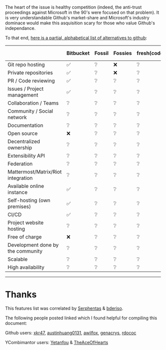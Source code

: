 The heart of the issue is healthy competition (indeed, the anti-trust proceedings against Microsoft in the 90's were focused on that problem).
It is very understandable Github's market-share and Microsoft's industry dominace would make this asquisition scary for those who value 
Github's independance.

To that end, [here is a partial, alphabetical list of alternatives to github](https://docs.google.com/spreadsheets/d/e/2PACX-1vQ-fQMNLyHMidtdF0AlM_RCRm9e1rSDRLch3uzPj4zrA03_930SPUF7z7UMA5E90owmWyTXXnOIfOke/pubhtml):

| |Bitbucket|Fossil|Fossies|fresh(code)|Gitea|GitLab|Gogs|NotABug|Pagure|SIT|Scuttlebot|Git-SSB|GitCenter
|---|---|---|---|---|---|---|---|---|---|---|---|---|---
|Git repo hosting|✅|❔|❌|❔|❔|❔|❔|❔|❔|❔|❔|❔|❔
|Private repositories|✅|❔|❌|❔|❔|❔|❔|❔|❔|❔|❔|❔|❔
|PR / Code reviewing|✅|❔|❔|❔|❔|❔|❔|❔|❔|❔|❔|❔|❔
|Issues / Project management|✅|❔|❔|❔|❔|❔|❔|❔|❔|❔|❔|❔|❔
|Collaboration / Teams|❔|❔|❔|❔|❔|❔|❔|❔|❔|❔|❔|❔|❔
|Community / Social network|❔|❔|❔|❔|❔|❔|❔|❔|❔|❔|❔|❔|❔
|Documentation|❔|❔|❔|❔|❔|❔|❔|❔|❔|❔|❔|❔|❔
|Open source|❌|❔|❔|❔|✅|✅|✅|❔|❔|❔|❔|❔|❔
|Decentralized ownership|❔|❔|❔|❔|❔|❔|❔|❔|❔|❔|❔|❔|❔
|Extensibility API|❔|❔|❔|❔|❔|❔|❔|❔|❔|❔|❔|❔|❔
|Federation|❔|❔|❔|❔|❔|❔|❔|❔|❔|❔|❔|❔|❔
|Mattermost/Matrix/Riot integration|❔|❔|❔|❔|❔|❔|❔|❔|❔|❔|❔|❔|❔
|Available online instance|✅|❔|❔|❔|❌|✅|❌|❔|❔|❔|❔|❔|❔
|Self-hosting (own premises)|✅|❔|❔|❔|❔|✅|❔|❔|❔|❔|❔|❔|❔
|CI/CD|✅|❔|❔|❔|❔|✅|❔|❔|❔|❔|❔|❔|❔
|Project website hosting|❔|❔|❔|❔|❔|❔|❔|❔|❔|❔|❔|❔|❔
|Free of charge|❌|❔|❔|❔|✅|❔|✅|❔|❔|❔|❔|❔|❔
|Development done by the community|❔|❔|❔|❔|❔|❔|❔|❔|❔|❔|❔|❔|❔
|Scalable|❔|❔|❔|❔|❔|❔|❔|❔|❔|❔|❔|❔|❔
|High availability|❔|❔|❔|❔|❔|❔|❔|❔|❔|❔|❔|❔|❔

----
# Thanks

This features list was correlated by [Serphentas](https://github.com/Serphentas) & [bderiso](https://github.com/bderiso).

The following people posted linked which I found helpful for compiling this document:

Github users: [xkr47](https://github.com/upend/IF_MS_BUYS_GITHUB_IMMA_OUT/issues/14#issuecomment-394244758), [austinhuang0131](https://github.com/upend/IF_MS_BUYS_GITHUB_IMMA_OUT/issues/9#issuecomment-394409579), [awilfox](https://github.com/upend/IF_MS_BUYS_GITHUB_IMMA_OUT/issues/1#issuecomment-394126231), [genacrys](https://github.com/upend/IF_MS_BUYS_GITHUB_IMMA_OUT/issues/44#issue-329293886), [rdococ](https://github.com/upend/IF_MS_BUYS_GITHUB_IMMA_OUT/issues/43#issue-329273818)

YCombimantor users: [Yetanfou](https://news.ycombinator.com/item?id=17213780) & [TheAceOfHearts](https://news.ycombinator.com/item?id=17223201)
